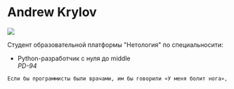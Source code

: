 # Andrew Krylov
![](https://upload.wikimedia.org/wikipedia/commons/thumb/f/f2/Netology_logo.svg/1920px-Netology_logo.svg.png)  

Студент образовательной платформы "Нетология" по специальносити:  
* Python-разработчик с нуля до middle  
*PD-94*  

```bash
Если бы программисты были врачами, им бы говорили «У меня болит нога», а они отвечали «Ну не знаю, у меня такая же нога, а ничего не болит».
```
